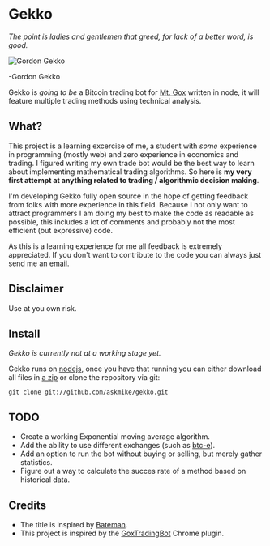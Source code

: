 # Gekko

*The point is ladies and gentlemen that greed, for lack of a better word, is good.*

![Gordon Gekko](http://mikevanrossum.nl/static/gekko.jpg)

-Gordon Gekko

Gekko is *going to be* a Bitcoin trading bot for [Mt. Gox](http://mtgox.com) written in node, it will feature multiple trading methods using technical analysis.

## What?

This project is a learning excercise of me, a student with *some* experience in programming (mostly web) and zero experience in economics and trading. I figured writing my own trade bot would be the best way to learn about implementing mathematical trading algorithms. So here is **my very first attempt at anything related to trading / algorithmic decision making**.

I'm developing Gekko fully open source in the hope of getting feedback from folks with more experience in this field. Because I not only want to attract programmers I am doing my best to make the code as readable as possible, this includes a lot of comments and probably not the most efficient (but expressive) code.

As this is a learning experience for me all feedback is extremely appreciated. If you don't want to contribute to the code you can always just send me an [email](mailto:mike@mvr.me).

## Disclaimer

Use at you own risk.

## Install

*Gekko is currently not at a working stage yet.*

Gekko runs on [nodejs](http://nodejs.org/), once you have that running you can either download all files in [a zip](https://github.com/askmike/gekko/archive/master.zip) or clone the repository via git:

    git clone git://github.com/askmike/gekko.git

## TODO

* Create a working Exponential moving average algorithm.
* Add the ability to use different exchanges (such as [btc-e](https://npmjs.org/package/btc-e)).
* Add an option to run the bot without buying or selling, but merely gather statistics.
* Figure out a way to calculate the succes rate of a method based on historical data.

## Credits

* The title is inspired by [Bateman](https://github.com/fearofcode/bateman).
* This project is inspired by the [GoxTradingBot](https://github.com/virtimus/GoxTradingBot/) Chrome plugin.